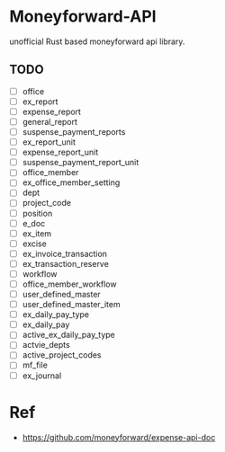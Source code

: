 # Moneyforward-API

unofficial Rust based moneyforward api library.



## TODO

- [ ] office
- [ ] ex_report
- [ ] expense_report
- [ ] general_report
- [ ] suspense_payment_reports
- [ ] ex_report_unit
- [ ] expense_report_unit
- [ ] suspense_payment_report_unit
- [ ] office_member
- [ ] ex_office_member_setting
- [ ] dept
- [ ] project_code
- [ ] position
- [ ] e_doc
- [ ] ex_item
- [ ] excise
- [ ] ex_invoice_transaction
- [ ] ex_transaction_reserve
- [ ] workflow
- [ ] office_member_workflow
- [ ] user_defined_master
- [ ] user_defined_master_item
- [ ] ex_daily_pay_type
- [ ] ex_daily_pay
- [ ] active_ex_daily_pay_type
- [ ] actvie_depts
- [ ] active_project_codes
- [ ] mf_file
- [ ] ex_journal

# Ref

* https://github.com/moneyforward/expense-api-doc